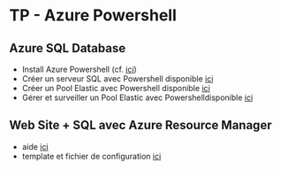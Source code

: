 # TP - Azure Powershell

## Azure SQL Database
* Install Azure Powershell (cf. [ici](https://azure.microsoft.com/en-us/documentation/articles/powershell-install-configure/))
* Créer un serveur SQL avec Powershell disponible [ ici](https://azure.microsoft.com/en-us/documentation/articles/sql-database-get-started-powershell/)
* Créer un Pool Elastic avec Powershell disponible [ ici](https://azure.microsoft.com/en-us/documentation/articles/sql-database-elastic-pool-create-powershell/)
* Gérer et surveiller un Pool Elastic avec Powershelldisponible [ ici](https://azure.microsoft.com/en-us/documentation/articles/sql-database-elastic-pool-manage-powershell/)

## Web Site + SQL avec Azure Resource Manager
* aide [ici](https://azure.microsoft.com/en-us/documentation/articles/resource-group-template-deploy/)
* template et fichier de configuration [ici]()
